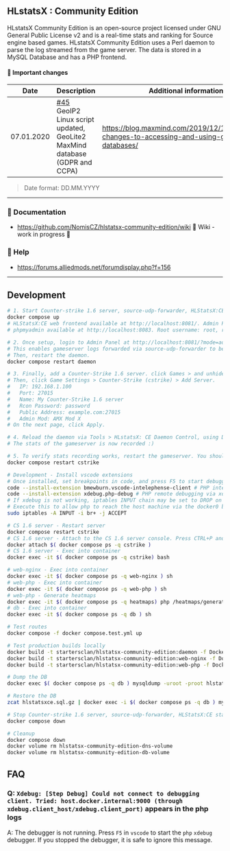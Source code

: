 ## HLstatsX : Community Edition


HLstatsX Community Edition is an open-source project licensed
under GNU General Public License v2 and is a real-time stats
and ranking for Source engine based games. HLstatsX Community
Edition uses a Perl daemon to parse the log streamed from the
game server. The data is stored in a MySQL Database and has
a PHP frontend.


#### :loudspeaker: Important changes
| Date  | Description | Additional information |
| ------------- | ------------- | ------------- |
| 07.01.2020  | [#45](https://github.com/NomisCZ/hlstatsx-community-edition/issues/45) GeoIP2 Linux script updated, GeoLite2 MaxMind database (GDPR and CCPA) | https://blog.maxmind.com/2019/12/18/significant-changes-to-accessing-and-using-geolite2-databases/ |

> Date format: DD.MM.YYYY
---

### :book: Documentation
* https://github.com/NomisCZ/hlstatsx-community-edition/wiki 🚧 Wiki - work in progress 🚧
### :speech_balloon: Help
*  https://forums.alliedmods.net/forumdisplay.php?f=156
---

## Development

```sh
# 1. Start Counter-strike 1.6 server, source-udp-forwarder, HLStatsX:CE stack
docker compose up
# HLStatsX:CE web frontend available at http://localhost:8081/. Admin Panel username: admin, password 123456
# phpmyadmin available at http://localhost:8083. Root username: root, root password: root. Username: hlstatsxce, password: hlstatsxce

# 2. Once setup, login to Admin Panel at http://localhost:8081/?mode=admin. Click HLstatsX:CE Settings > Proxy Settings, change the daemon's proxy key to 'somedaemonsecret'
# This enables gameserver logs forwarded via source-udp-forwarder to be accepted by the daemon.
# Then, restart the daemon.
docker compose restart daemon

# 3. Finally, add a Counter-Strike 1.6 server. click Games > and unhide 'cstrike' game. 
# Then, click Game Settings > Counter-Strike (cstrike) > Add Server. 
#   IP: 192.168.1.100
#   Port: 27015
#   Name: My Counter-Strike 1.6 server
#   Rcon Password: password
#   Public Address: example.com:27015
#   Admin Mod: AMX Mod X
# On the next page, click Apply.

# 4. Reload the daemon via Tools > HLstatsX: CE Daemon Control, using Daemon IP: daemon, port: 27500. You should see the daemon reloaded in the logs.
# The stats of the gameserver is now recorded :)

# 5. To verify stats recording works, restart the gameserver. You should see the daemon recording the gameserver logs. All the best :)
docker compose restart cstrike

# Development - Install vscode extensions
# Once installed, set breakpoints in code, and press F5 to start debugging.
code --install-extension bmewburn.vscode-intelephense-client # PHP intellisense
code --install-extension xdebug.php-debug # PHP remote debugging via xdebug
# If xdebug is not working, iptables INPUT chain may be set to DROP on the docker bridge.
# Execute this to allow php to reach the host machine via the docker0 bridge
sudo iptables -A INPUT -i br+ -j ACCEPT

# CS 1.6 server - Restart server
docker compose restart cstrike
# CS 1.6 server - Attach to the CS 1.6 server console. Press CTRL+P and then CTRL+Q to detach
docker attach $( docker compose ps -q cstrike )
# CS 1.6 server - Exec into container
docker exec -it $( docker compose ps -q cstrike) bash

# web-nginx - Exec into container
docker exec -it $( docker compose ps -q web-nginx ) sh
# web-php - Exec into container
docker exec -it $( docker compose ps -q web-php ) sh
# web-php - Generate heatmaps
docker exec -it $( docker compose ps -q heatmaps) php /heatmaps/generate.php
# db - Exec into container
docker exec -it $( docker compose ps -q db ) sh

# Test routes
docker compose -f docker compose.test.yml up

# Test production builds locally
docker build -t startersclan/hlstatsx-community-edition:daemon -f Dockerfile.daemon .
docker build -t startersclan/hlstatsx-community-edition:web-nginx -f Dockerfile.web-nginx .
docker build -t startersclan/hlstatsx-community-edition:web-php -f Dockerfile.web-php .

# Dump the DB
docker exec $( docker compose ps -q db ) mysqldump -uroot -proot hlstatsxce | gzip > hlstatsxce.sql.gz

# Restore the DB
zcat hlstatsxce.sql.gz | docker exec -i $( docker compose ps -q db ) mysql -uroot -proot hlstatsxce

# Stop Counter-strike 1.6 server, source-udp-forwarder, HLStatsX:CE stack
docker compose down

# Cleanup
docker compose down
docker volume rm hlstatsx-community-edition-dns-volume
docker volume rm hlstatsx-community-edition-db-volume
```

## FAQ

### Q: `Xdebug: [Step Debug] Could not connect to debugging client. Tried: host.docker.internal:9000 (through xdebug.client_host/xdebug.client_port)` appears in the php logs

A: The debugger is not running. Press `F5` in `vscode` to start the `php` `xdebug` debugger. If you stopped the debugger, it is safe to ignore this message.
